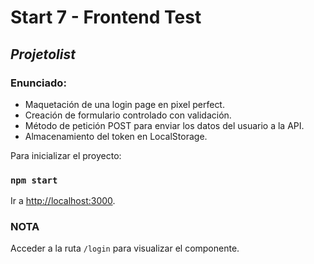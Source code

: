 # Start 7 - Frontend Test

## _Projetolist_

### Enunciado:

* Maquetación de una login page en pixel perfect.
* Creación de formulario controlado con validación.
* Método de petición POST para enviar los datos del usuario a la API.
* Almacenamiento del token en LocalStorage.

Para inicializar el proyecto:

### `npm start`

Ir a [http://localhost:3000](http://localhost:3000).

### NOTA

Acceder a la ruta `/login` para visualizar el componente.